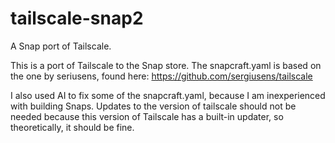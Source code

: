 # tailscale-snap2
A Snap port of Tailscale.

This is a port of Tailscale to the Snap store. The snapcraft.yaml is based on the one by seriusens, found here: https://github.com/sergiusens/tailscale 

I also used AI to fix some of the snapcraft.yaml, because I am inexperienced with building Snaps.
Updates to the version of tailscale should not be needed because this version of Tailscale has a built-in updater, so theoretically, it should be fine.
